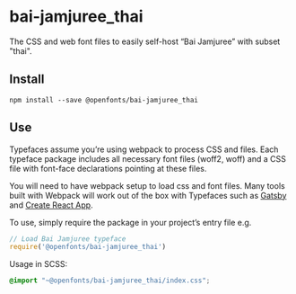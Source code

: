 
# bai-jamjuree_thai

The CSS and web font files to easily self-host “Bai Jamjuree” with subset "thai".

## Install

`npm install --save @openfonts/bai-jamjuree_thai`

## Use

Typefaces assume you’re using webpack to process CSS and files. Each typeface
package includes all necessary font files (woff2, woff) and a CSS file with
font-face declarations pointing at these files.

You will need to have webpack setup to load css and font files. Many tools built
with Webpack will work out of the box with Typefaces such as [Gatsby](https://github.com/gatsbyjs/gatsby)
and [Create React App](https://github.com/facebookincubator/create-react-app).

To use, simply require the package in your project’s entry file e.g.

```javascript
// Load Bai Jamjuree typeface
require('@openfonts/bai-jamjuree_thai')
```

Usage in SCSS:
```scss
@import "~@openfonts/bai-jamjuree_thai/index.css";
```
